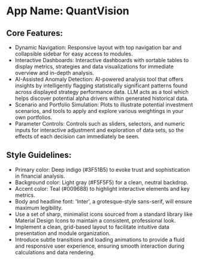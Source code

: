 # **App Name**: QuantVision

## Core Features:

- Dynamic Navigation: Responsive layout with top navigation bar and collapsible sidebar for easy access to modules.
- Interactive Dashboards: Interactive dashboards with sortable tables to display metrics, strategies and data visualizations for immediate overview and in-depth analysis.
- AI-Assisted Anomaly Detection: AI-powered analysis tool that offers insights by intelligently flagging statistically significant patterns found across displayed strategy performance data. LLM acts as a tool which helps discover potential alpha drivers within generated historical data.
- Scenario and Portfolio Simulation: Plots to illustrate potential investment scenarios, and tools to apply and explore various weightings in your own portfolios.
- Parameter Controls: Controls such as sliders, selectors, and numeric inputs for interactive adjustment and exploration of data sets, so the effects of each decision can immediately be seen.

## Style Guidelines:

- Primary color: Deep indigo (#3F51B5) to evoke trust and sophistication in financial analysis.
- Background color: Light gray (#F5F5F5) for a clean, neutral backdrop.
- Accent color: Teal (#009688) to highlight interactive elements and key metrics.
- Body and headline font: 'Inter', a grotesque-style sans-serif, will ensure maximum legibility.
- Use a set of sharp, minimalist icons sourced from a standard library like Material Design Icons to maintain a consistent, professional look.
- Implement a clean, grid-based layout to facilitate intuitive data presentation and module organization.
- Introduce subtle transitions and loading animations to provide a fluid and responsive user experience, ensuring smooth interaction during calculations and data rendering.